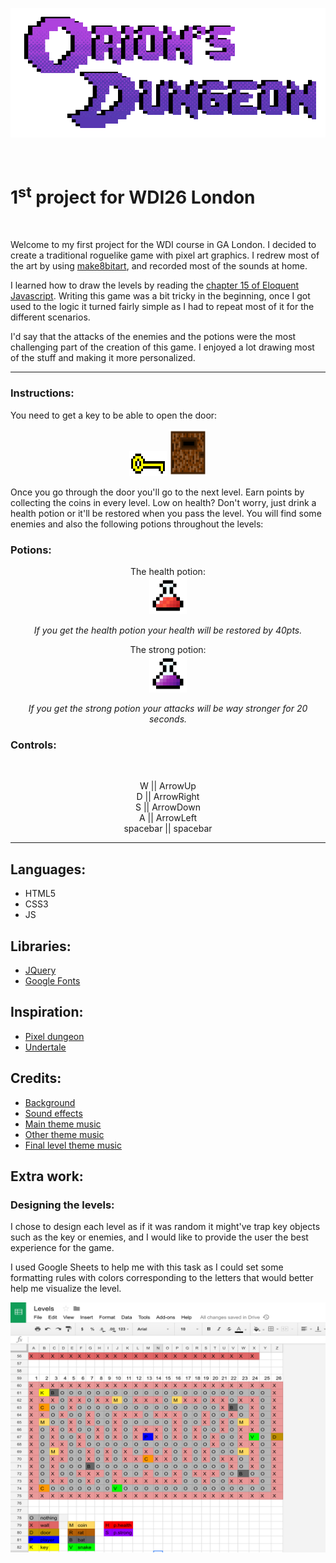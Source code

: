 <p align="center">
  <a href="https://ancient-beach-50566.herokuapp.com/">
    <img alt="Orions Dungeons" src="/images/Logo.gif" width="546">
  </a>
</p>
<br>

# 1<sup>st</sup> project for WDI26 London

<br>
<p>Welcome to my first project for the WDI course in GA London. I decided to create a traditional roguelike game with pixel art graphics. I redrew most of the art by using <a href="https://make8bitart.com/">make8bitart</a>, and recorded most of the sounds at home.</p>

<p>I learned how to draw the levels by reading the <a href="http://eloquentjavascript.net/15_game.html">chapter 15 of Eloquent Javascript</a>. Writing this game was a bit tricky in the beginning, once I got used to the logic it turned fairly simple as I had to repeat most of it for the different scenarios.</p>

<p>I'd say that the attacks of the enemies and the potions were the most challenging part of the creation of this game. I enjoyed a lot drawing most of the stuff and making it more personalized.</p>


___
### Instructions:
You need to get a key to be able to open the door:<br>
<div align="center">
<img src="images/key.png" width="60" height="40">
<img src="images/door.png" width="60" height="75">
</div>

<p>Once you go through the door you'll go to the next level. Earn points by collecting the coins in every level. Low on health? Don't worry, just drink a health potion or it'll be restored when you pass the level. You will find some enemies and also the following potions throughout the levels:</p>

### Potions:
<p align="center">
The health potion:
<br>
<img src="images/hppotion.png" height="60">
</p>
<p align="center"><i>If you get the health potion your health will be restored by 40pts.</i></p>

<p align="center">
The strong potion:
<br>
<img src="images/strongpotion.png" height="60">
</p>
<p align="center"><i> If you get the strong potion your attacks will be way stronger for 20 seconds.</i></p>

### Controls:
<br>
<p align="center">
W ||  ArrowUp <br>
D ||  ArrowRight <br>
S ||  ArrowDown <br>
A ||  ArrowLeft <br>
spacebar || spacebar <br>
</p>

---
## Languages:
- HTML5
- CSS3
- JS

## Libraries:
- <a href="https://jquery.com/">JQuery</a>
- <a href="https://fonts.google.com/">Google Fonts</a>

## Inspiration:
- <a href="http://pixeldungeon.watabou.ru/">Pixel dungeon</a>
- <a href="http://undertale.com/">Undertale</a>

## Credits:
- <a href="https://www.reddit.com/r/PixelArt/comments/5wmq30/oc_alien_temple/">Background</a>
- <a href="http://freesound.org/">Sound effects</a>
- <a href="https://www.youtube.com/watch?v=mqzBv3FYpr0">Main theme music</a>
- <a href="https://www.youtube.com/watch?v=cqxk6_ATBPI">Other theme music</a>
- <a href="https://www.youtube.com/watch?v=EjazC45Qkww">Final level theme music</a>



## Extra work:

### Designing the levels:

I chose to design each level as if it was random it might've trap key objects such as the key or enemies, and I would like to provide the user the best experience for the game.

I used Google Sheets to help me with this task as I could set some formatting rules with colors corresponding to the letters that would better help me visualize the level.

<div align="center">
<img src="images/sheets.png" width="600" height="400">
</div>
